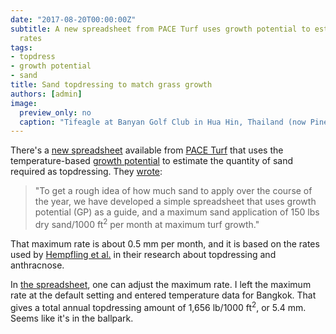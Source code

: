 ```yaml
---
date: "2017-08-20T00:00:00Z"
subtitle: A new spreadsheet from PACE Turf uses growth potential to estimate topdressing
  rates
tags:
- topdress
- growth potential
- sand
title: Sand topdressing to match grass growth
authors: [admin]
image:
  preview_only: no
  caption: "Tifeagle at Banyan Golf Club in Hua Hin, Thailand (now Pineapple Valley Golf Club Hua Hin)"
---
```


There's a [new spreadsheet](https://www.paceturf.org/PTRI/Documents/Sand_GP_1.xls) available from [PACE Turf](https://www.paceturf.org/) that uses the temperature-based [growth potential](https://www.paceturf.org/reference/Turf_growth_potential) to estimate the quantity of sand required as topdressing. They [wrote](https://www.paceturf.org/memberedition/sand_and_gp):

> "To get a rough idea of how much sand to apply over the course of the year, we have developed a simple spreadsheet that uses growth potential (GP) as a guide, and a maximum sand application of 150 lbs dry sand/1000 ft<sup>2</sup> per month at maximum turf growth."

That maximum rate is about 0.5 mm per month, and it is based on the rates used by [Hempfling et al.](https://dl.sciencesocieties.org/publications/cs/abstracts/57/2/602) in their research about topdressing and anthracnose.

In [the spreadsheet](https://www.paceturf.org/PTRI/Documents/Sand_GP_1.xls), one can adjust the maximum rate. I left the maximum rate at the default setting and entered temperature data for Bangkok. That gives a total annual topdressing amount of 1,656 lb/1000 ft<sup>2</sup>, or 5.4 mm. Seems like it's in the ballpark.






